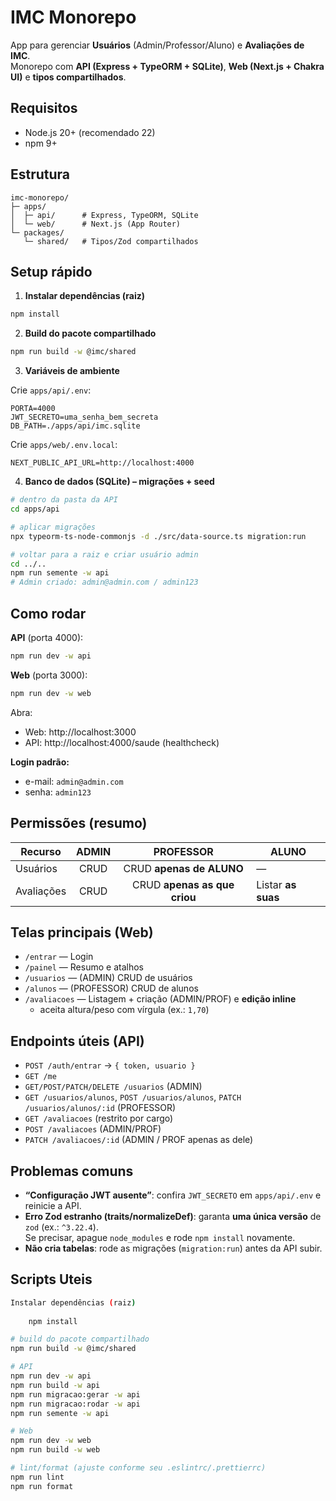 # IMC Monorepo

App para gerenciar **Usuários** (Admin/Professor/Aluno) e **Avaliações de IMC**.  
Monorepo com **API (Express + TypeORM + SQLite)**, **Web (Next.js + Chakra UI)** e **tipos compartilhados**.

## Requisitos
- Node.js 20+ (recomendado 22)
- npm 9+

## Estrutura
```
imc-monorepo/
├─ apps/
│  ├─ api/      # Express, TypeORM, SQLite
│  └─ web/      # Next.js (App Router)
└─ packages/
   └─ shared/   # Tipos/Zod compartilhados
```

## Setup rápido

1) **Instalar dependências (raiz)**
```bash
npm install
```

2) **Build do pacote compartilhado**
```bash
npm run build -w @imc/shared
```

3) **Variáveis de ambiente**

Crie `apps/api/.env`:
```env
PORTA=4000
JWT_SECRETO=uma_senha_bem_secreta
DB_PATH=./apps/api/imc.sqlite
```

Crie `apps/web/.env.local`:
```env
NEXT_PUBLIC_API_URL=http://localhost:4000
```

4) **Banco de dados (SQLite) – migrações + seed**
```bash
# dentro da pasta da API
cd apps/api

# aplicar migrações
npx typeorm-ts-node-commonjs -d ./src/data-source.ts migration:run

# voltar para a raiz e criar usuário admin
cd ../..
npm run semente -w api
# Admin criado: admin@admin.com / admin123
```

## Como rodar

**API** (porta 4000):
```bash
npm run dev -w api
```

**Web** (porta 3000):
```bash
npm run dev -w web
```

Abra:
- Web: http://localhost:3000
- API: http://localhost:4000/saude (healthcheck)

**Login padrão:**
- e-mail: `admin@admin.com`
- senha: `admin123`

## Permissões (resumo)

| Recurso    | ADMIN | PROFESSOR                          | ALUNO                 |
|------------|:-----:|:----------------------------------:|-----------------------|
| Usuários   | CRUD  | CRUD **apenas de ALUNO**           | —                     |
| Avaliações | CRUD  | CRUD **apenas as que criou**       | Listar **as suas**    |

## Telas principais (Web)
- `/entrar` — Login
- `/painel` — Resumo e atalhos
- `/usuarios` — (ADMIN) CRUD de usuários
- `/alunos` — (PROFESSOR) CRUD de alunos
- `/avaliacoes` — Listagem + criação (ADMIN/PROF) e **edição inline**  
  - aceita altura/peso com vírgula (ex.: `1,70`)

## Endpoints úteis (API)
- `POST /auth/entrar` → `{ token, usuario }`
- `GET /me`
- `GET/POST/PATCH/DELETE /usuarios` (ADMIN)
- `GET /usuarios/alunos`, `POST /usuarios/alunos`, `PATCH /usuarios/alunos/:id` (PROFESSOR)
- `GET /avaliacoes` (restrito por cargo)
- `POST /avaliacoes` (ADMIN/PROF)
- `PATCH /avaliacoes/:id` (ADMIN / PROF apenas as dele)

## Problemas comuns

- **“Configuração JWT ausente”**: confira `JWT_SECRETO` em `apps/api/.env` e reinicie a API.
- **Erro Zod estranho (traits/normalizeDef)**: garanta **uma única versão** de `zod` (ex.: `^3.22.4`).  
  Se precisar, apague `node_modules` e rode `npm install` novamente.
- **Não cria tabelas**: rode as migrações (`migration:run`) antes da API subir.

## Scripts Uteis
```bash
Instalar dependências (raiz)
    
    npm install

# build do pacote compartilhado
npm run build -w @imc/shared

# API
npm run dev -w api
npm run build -w api
npm run migracao:gerar -w api
npm run migracao:rodar -w api
npm run semente -w api

# Web
npm run dev -w web
npm run build -w web

# lint/format (ajuste conforme seu .eslintrc/.prettierrc)
npm run lint
npm run format
